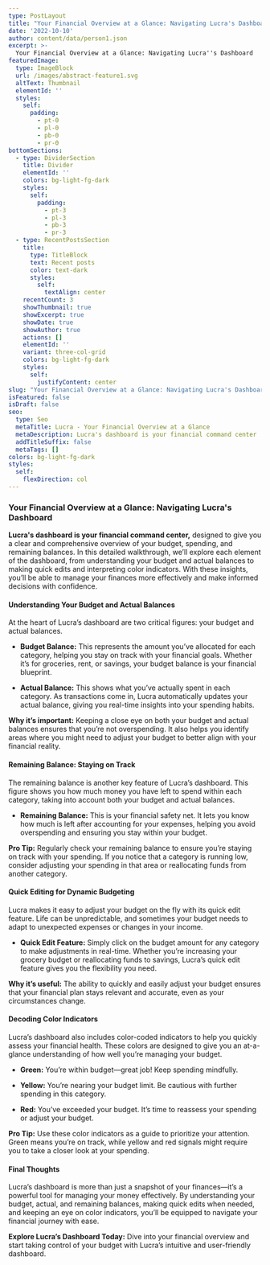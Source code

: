 ```yaml
---
type: PostLayout
title: "Your Financial Overview at a Glance: Navigating Lucra's Dashboard"
date: '2022-10-10'
author: content/data/person1.json
excerpt: >-
  Your Financial Overview at a Glance: Navigating Lucra''s Dashboard
featuredImage:
  type: ImageBlock
  url: /images/abstract-feature1.svg
  altText: Thumbnail
  elementId: ''
  styles:
    self:
      padding:
        - pt-0
        - pl-0
        - pb-0
        - pr-0
bottomSections:
  - type: DividerSection
    title: Divider
    elementId: ''
    colors: bg-light-fg-dark
    styles:
      self:
        padding:
          - pt-3
          - pl-3
          - pb-3
          - pr-3
  - type: RecentPostsSection
    title:
      type: TitleBlock
      text: Recent posts
      color: text-dark
      styles:
        self:
          textAlign: center
    recentCount: 3
    showThumbnail: true
    showExcerpt: true
    showDate: true
    showAuthor: true
    actions: []
    elementId: ''
    variant: three-col-grid
    colors: bg-light-fg-dark
    styles:
      self:
        justifyContent: center
slug: "Your Financial Overview at a Glance: Navigating Lucra's Dashboard"
isFeatured: false
isDraft: false
seo:
  type: Seo
  metaTitle: Lucra - Your Financial Overview at a Glance
  metaDescription: Lucra's dashboard is your financial command center
  addTitleSuffix: false
  metaTags: []
colors: bg-light-fg-dark
styles:
  self:
    flexDirection: col
---
```


### Your Financial Overview at a Glance: Navigating Lucra's Dashboard

**Lucra's dashboard is your financial command center,** designed to give you a clear and comprehensive overview of your budget, spending, and remaining balances. In this detailed walkthrough, we’ll explore each element of the dashboard, from understanding your budget and actual balances to making quick edits and interpreting color indicators. With these insights, you’ll be able to manage your finances more effectively and make informed decisions with confidence.

#### Understanding Your Budget and Actual Balances

At the heart of Lucra’s dashboard are two critical figures: your budget and actual balances.

- **Budget Balance:** This represents the amount you’ve allocated for each category, helping you stay on track with your financial goals. Whether it’s for groceries, rent, or savings, your budget balance is your financial blueprint.

- **Actual Balance:** This shows what you’ve actually spent in each category. As transactions come in, Lucra automatically updates your actual balance, giving you real-time insights into your spending habits.

**Why it’s important:** Keeping a close eye on both your budget and actual balances ensures that you’re not overspending. It also helps you identify areas where you might need to adjust your budget to better align with your financial reality.

#### Remaining Balance: Staying on Track

The remaining balance is another key feature of Lucra’s dashboard. This figure shows you how much money you have left to spend within each category, taking into account both your budget and actual balances.

- **Remaining Balance:** This is your financial safety net. It lets you know how much is left after accounting for your expenses, helping you avoid overspending and ensuring you stay within your budget.

**Pro Tip:** Regularly check your remaining balance to ensure you’re staying on track with your spending. If you notice that a category is running low, consider adjusting your spending in that area or reallocating funds from another category.

#### Quick Editing for Dynamic Budgeting

Lucra makes it easy to adjust your budget on the fly with its quick edit feature. Life can be unpredictable, and sometimes your budget needs to adapt to unexpected expenses or changes in your income.

- **Quick Edit Feature:** Simply click on the budget amount for any category to make adjustments in real-time. Whether you’re increasing your grocery budget or reallocating funds to savings, Lucra’s quick edit feature gives you the flexibility you need.

**Why it’s useful:** The ability to quickly and easily adjust your budget ensures that your financial plan stays relevant and accurate, even as your circumstances change.

#### Decoding Color Indicators

Lucra’s dashboard also includes color-coded indicators to help you quickly assess your financial health. These colors are designed to give you an at-a-glance understanding of how well you’re managing your budget.

- **Green:** You’re within budget—great job! Keep spending mindfully.

- **Yellow:** You’re nearing your budget limit. Be cautious with further spending in this category.

- **Red:** You’ve exceeded your budget. It’s time to reassess your spending or adjust your budget.

**Pro Tip:** Use these color indicators as a guide to prioritize your attention. Green means you’re on track, while yellow and red signals might require you to take a closer look at your spending.

#### Final Thoughts

Lucra’s dashboard is more than just a snapshot of your finances—it’s a powerful tool for managing your money effectively. By understanding your budget, actual, and remaining balances, making quick edits when needed, and keeping an eye on color indicators, you’ll be equipped to navigate your financial journey with ease.

**Explore Lucra’s Dashboard Today:** Dive into your financial overview and start taking control of your budget with Lucra’s intuitive and user-friendly dashboard.
